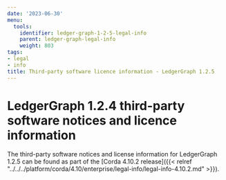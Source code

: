 ```yaml
---
date: '2023-06-30'
menu:
  tools:
    identifier: ledger-graph-1-2-5-legal-info
    parent: ledger-graph-legal-info
    weight: 803
tags:
- legal
- info
title: Third-party software licence information - LedgerGraph 1.2.5
---
```


# LedgerGraph 1.2.4 third-party software notices and licence information

The third-party software notices and license information for LedgerGraph 1.2.5 can be found as part of the [Corda 4.10.2 release]({{< relref "../../../platform/corda/4.10/enterprise/legal-info/legal-info-4.10.2.md" >}}).
